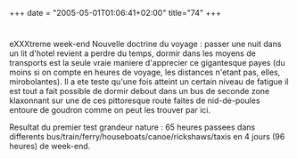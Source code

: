 +++
date = "2005-05-01T01:06:41+02:00"
title="74"
+++
#
eXXXtreme week-end
Nouvelle doctrine du voyage : passer une nuit dans un lit d'hotel revient a perdre du temps, dormir dans les moyens de transports est la seule vraie maniere d'apprecier ce gigantesque payes (du moins si on compte en heures de voyage, les distances n'etant pas, elles, mirobolantes). Il a ete teste qu'une fois atteint un certain niveau de fatigue il est tout a fait possible de dormir debout dans un bus de seconde zone klaxonnant sur une de ces pittoresque route faites de nid-de-poules entoure de goudron comme on peut les trouver par ici. 

Resultat du premier test grandeur nature : 65 heures passees dans differents bus/train/ferry/houseboats/canoe/rickshaws/taxis en 4 jours (96 heures) de week-end.

